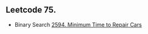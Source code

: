 ## Leetcode 75.




- Binary Search 
[2594. Minimum Time to Repair Cars](https://leetcode.com/problems/minimum-time-to-repair-cars?envType=daily-question&envId=2025-03-16) 

